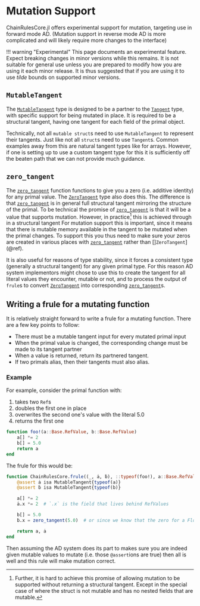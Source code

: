 # Mutation Support

ChainRulesCore.jl offers experimental support for mutation, targeting use in forward mode AD.
(Mutation support in reverse mode AD is more complicated and will likely require more changes to the interface)

!!! warning "Experimental"
    This page documents an experimental feature.
    Expect breaking changes in minor versions while this remains.
    It is not suitable for general use unless you are prepared to modify how you are using it each minor release.
    It is thus suggested that if you are using it to use _tilde_ bounds on supported minor versions.


## `MutableTangent`
The [`MutableTangent`](@ref) type is designed to be a partner to the [`Tangent`](@ref) type, with specific support for being mutated in place.
It is required to be a structural tangent, having one tangent for each field of the primal object.

Technically, not all `mutable struct`s need to use `MutableTangent` to represent their tangents.
Just like not all `struct`s need to use `Tangent`s.
Common examples away from this are natural tangent types like for arrays.
However, if one is setting up to use a custom tangent type for this it is sufficiently off the beaten path that we can not provide much guidance.

## `zero_tangent`

The [`zero_tangent`](@ref) function functions to give you a zero (i.e. additive identity) for any primal value.
The [`ZeroTangent`](@ref) type also does this.
The difference is that [`zero_tangent`](@ref) is in general full structural tangent mirroring the structure of the primal.
To be technical the promise of [`zero_tangent`](@ref) is that it will be a value that supports mutation.
However, in practice[^1] this is achieved through in a structural tangent
For mutation support this is important, since it means that there is mutable memory available in the tangent to be mutated when the primal changes.
To support this you thus need to make sure your zeros are created in various places with [`zero_tangent`](@ref) rather than []`ZeroTangent`](@ref).



It is also useful for reasons of type stability, since it forces a consistent type (generally a structural tangent) for any given primal type.
For this reason AD system implementors might chose to use this to create the tangent for all literal values they encounter, mutable or not,
and to process the output of `frule`s to convert [`ZeroTangent`](@ref) into corresponding [`zero_tangent`](@ref)s.

## Writing a frule for a mutating function
It is relatively straight forward to write a frule for a mutating function.
There are a few key points to follow:
 - There must be a mutable tangent input for every mutated primal input
 - When the primal value is changed, the corresponding change must be made to its tangent partner
 - When a value is returned, return its partnered tangent.
 - If two primals alias, then their tangents must also alias.

### Example
For example, consider the primal function with:
1. takes two `Ref`s
2. doubles the first one in place
3. overwrites the second one's value with the literal 5.0
4. returns the first one


```julia
function foo!(a::Base.RefValue, b::Base.RefValue)
    a[] *= 2
    b[] = 5.0
    return a
end
```

The frule for this would be:
```julia
function ChainRulesCore.frule((_, ȧ, ḃ), ::typeof(foo!), a::Base.RefValue, b::Base.RefValue)
    @assert ȧ isa MutableTangent{typeof(a)}
    @assert ḃ isa MutableTangent{typeof(b)}

    a[] *= 2
    ȧ.x *= 2  # `.x` is the field that lives behind RefValues

    b[] = 5.0
    ḃ.x = zero_tangent(5.0)  # or since we know that the zero for a Float64 is zero could write `ḃ.x = 0.0`

    return a, ȧ
end
```

Then assuming the AD system does its part to makes sure you are indeed given mutable values to mutate (i.e. those `@assert`ions are true) then all is well and this rule will make mutation correct.

[^1]:
    Further, it is hard to achieve this promise of allowing mutation to be supported without returning a structural tangent.
    Except in the special case of where the struct is not mutable and has no nested fields that are mutable.